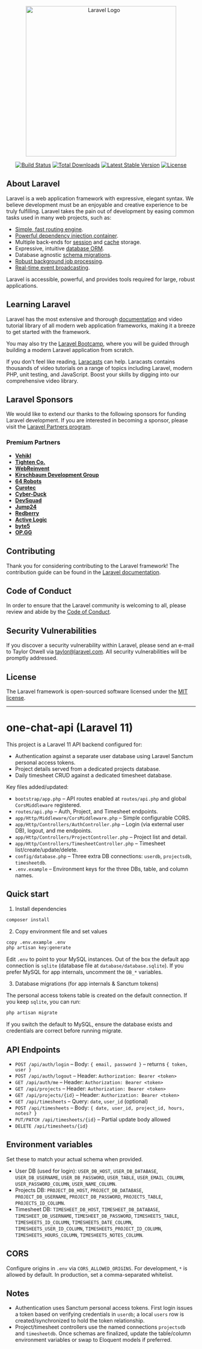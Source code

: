 <p align="center"><a href="https://laravel.com" target="_blank"><img src="https://raw.githubusercontent.com/laravel/art/master/logo-lockup/5%20SVG/2%20CMYK/1%20Full%20Color/laravel-logolockup-cmyk-red.svg" width="400" alt="Laravel Logo"></a></p>

<p align="center">
<a href="https://github.com/laravel/framework/actions"><img src="https://github.com/laravel/framework/workflows/tests/badge.svg" alt="Build Status"></a>
<a href="https://packagist.org/packages/laravel/framework"><img src="https://img.shields.io/packagist/dt/laravel/framework" alt="Total Downloads"></a>
<a href="https://packagist.org/packages/laravel/framework"><img src="https://img.shields.io/packagist/v/laravel/framework" alt="Latest Stable Version"></a>
<a href="https://packagist.org/packages/laravel/framework"><img src="https://img.shields.io/packagist/l/laravel/framework" alt="License"></a>
</p>

## About Laravel

Laravel is a web application framework with expressive, elegant syntax. We believe development must be an enjoyable and creative experience to be truly fulfilling. Laravel takes the pain out of development by easing common tasks used in many web projects, such as:

- [Simple, fast routing engine](https://laravel.com/docs/routing).
- [Powerful dependency injection container](https://laravel.com/docs/container).
- Multiple back-ends for [session](https://laravel.com/docs/session) and [cache](https://laravel.com/docs/cache) storage.
- Expressive, intuitive [database ORM](https://laravel.com/docs/eloquent).
- Database agnostic [schema migrations](https://laravel.com/docs/migrations).
- [Robust background job processing](https://laravel.com/docs/queues).
- [Real-time event broadcasting](https://laravel.com/docs/broadcasting).

Laravel is accessible, powerful, and provides tools required for large, robust applications.

## Learning Laravel

Laravel has the most extensive and thorough [documentation](https://laravel.com/docs) and video tutorial library of all modern web application frameworks, making it a breeze to get started with the framework.

You may also try the [Laravel Bootcamp](https://bootcamp.laravel.com), where you will be guided through building a modern Laravel application from scratch.

If you don't feel like reading, [Laracasts](https://laracasts.com) can help. Laracasts contains thousands of video tutorials on a range of topics including Laravel, modern PHP, unit testing, and JavaScript. Boost your skills by digging into our comprehensive video library.

## Laravel Sponsors

We would like to extend our thanks to the following sponsors for funding Laravel development. If you are interested in becoming a sponsor, please visit the [Laravel Partners program](https://partners.laravel.com).

### Premium Partners

- **[Vehikl](https://vehikl.com/)**
- **[Tighten Co.](https://tighten.co)**
- **[WebReinvent](https://webreinvent.com/)**
- **[Kirschbaum Development Group](https://kirschbaumdevelopment.com)**
- **[64 Robots](https://64robots.com)**
- **[Curotec](https://www.curotec.com/services/technologies/laravel/)**
- **[Cyber-Duck](https://cyber-duck.co.uk)**
- **[DevSquad](https://devsquad.com/hire-laravel-developers)**
- **[Jump24](https://jump24.co.uk)**
- **[Redberry](https://redberry.international/laravel/)**
- **[Active Logic](https://activelogic.com)**
- **[byte5](https://byte5.de)**
- **[OP.GG](https://op.gg)**

## Contributing

Thank you for considering contributing to the Laravel framework! The contribution guide can be found in the [Laravel documentation](https://laravel.com/docs/contributions).

## Code of Conduct

In order to ensure that the Laravel community is welcoming to all, please review and abide by the [Code of Conduct](https://laravel.com/docs/contributions#code-of-conduct).

## Security Vulnerabilities

If you discover a security vulnerability within Laravel, please send an e-mail to Taylor Otwell via [taylor@laravel.com](mailto:taylor@laravel.com). All security vulnerabilities will be promptly addressed.

## License

The Laravel framework is open-sourced software licensed under the [MIT license](https://opensource.org/licenses/MIT).

---

# one-chat-api (Laravel 11)

This project is a Laravel 11 API backend configured for:

- Authentication against a separate user database using Laravel Sanctum personal access tokens.
- Project details served from a dedicated projects database.
- Daily timesheet CRUD against a dedicated timesheet database.

Key files added/updated:

- `bootstrap/app.php` – API routes enabled at `routes/api.php` and global `CorsMiddleware` registered.
- `routes/api.php` – Auth, Project, and Timesheet endpoints.
- `app/Http/Middleware/CorsMiddleware.php` – Simple configurable CORS.
- `app/Http/Controllers/AuthController.php` – Login (via external user DB), logout, and me endpoints.
- `app/Http/Controllers/ProjectController.php` – Project list and detail.
- `app/Http/Controllers/TimesheetController.php` – Timesheet list/create/update/delete.
- `config/database.php` – Three extra DB connections: `userdb`, `projectsdb`, `timesheetdb`.
- `.env.example` – Environment keys for the three DBs, table, and column names.

## Quick start

1) Install dependencies

```bash
composer install
```

2) Copy environment file and set values

```bash
copy .env.example .env
php artisan key:generate
```

Edit `.env` to point to your MySQL instances. Out of the box the default app connection is `sqlite` (database file at `database/database.sqlite`). If you prefer MySQL for app internals, uncomment the `DB_*` variables.

3) Database migrations (for app internals & Sanctum tokens)

The personal access tokens table is created on the default connection. If you keep `sqlite`, you can run:

```bash
php artisan migrate
```

If you switch the default to MySQL, ensure the database exists and credentials are correct before running migrate.

## API Endpoints

- `POST /api/auth/login` – Body: `{ email, password }` – returns `{ token, user }`
- `POST /api/auth/logout` – Header: `Authorization: Bearer <token>`
- `GET /api/auth/me` – Header: `Authorization: Bearer <token>`
- `GET /api/projects` – Header: `Authorization: Bearer <token>`
- `GET /api/projects/{id}` – Header: `Authorization: Bearer <token>`
- `GET /api/timesheets` – Query: `date`, `user_id` (optional)
- `POST /api/timesheets` – Body: `{ date, user_id, project_id, hours, notes? }`
- `PUT/PATCH /api/timesheets/{id}` – Partial update body allowed
- `DELETE /api/timesheets/{id}`

## Environment variables

Set these to match your actual schema when provided.

- User DB (used for login): `USER_DB_HOST`, `USER_DB_DATABASE`, `USER_DB_USERNAME`, `USER_DB_PASSWORD`, `USER_TABLE`, `USER_EMAIL_COLUMN`, `USER_PASSWORD_COLUMN`, `USER_NAME_COLUMN`.
- Projects DB: `PROJECT_DB_HOST`, `PROJECT_DB_DATABASE`, `PROJECT_DB_USERNAME`, `PROJECT_DB_PASSWORD`, `PROJECTS_TABLE`, `PROJECTS_ID_COLUMN`.
- Timesheet DB: `TIMESHEET_DB_HOST`, `TIMESHEET_DB_DATABASE`, `TIMESHEET_DB_USERNAME`, `TIMESHEET_DB_PASSWORD`, `TIMESHEETS_TABLE`, `TIMESHEETS_ID_COLUMN`, `TIMESHEETS_DATE_COLUMN`, `TIMESHEETS_USER_ID_COLUMN`, `TIMESHEETS_PROJECT_ID_COLUMN`, `TIMESHEETS_HOURS_COLUMN`, `TIMESHEETS_NOTES_COLUMN`.

## CORS

Configure origins in `.env` via `CORS_ALLOWED_ORIGINS`. For development, `*` is allowed by default. In production, set a comma-separated whitelist.

## Notes

- Authentication uses Sanctum personal access tokens. First login issues a token based on verifying credentials in `userdb`; a local `users` row is created/synchronized to hold the token relationship.
- Project/timesheet controllers use the named connections `projectsdb` and `timesheetdb`. Once schemas are finalized, update the table/column environment variables or swap to Eloquent models if preferred.
